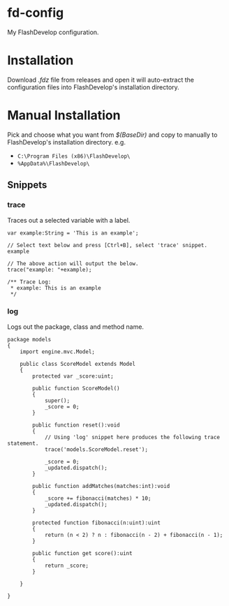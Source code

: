 # fd-config
My FlashDevelop configuration.

# Installation
Download *.fdz* file from releases and open it will auto-extract the configuration files into FlashDevelop's installation directory.

# Manual Installation
Pick and choose what you want from *$(BaseDir)* and copy to manually to FlashDevelop's installation directory. e.g.

- `C:\Program Files (x86)\FlashDevelop\`
- `%AppData%\FlashDevelop\`

## Snippets

### trace
Traces out a selected variable with a label.
```as3
var example:String = 'This is an example';

// Select text below and press [Ctrl+B], select 'trace' snippet.
example

// The above action will output the below.
trace("example: "+example);

/** Trace Log:
 * example: This is an example
 */
```

### log
Logs out the package, class and method name.

```as3
package models
{
    import engine.mvc.Model;

    public class ScoreModel extends Model
    {
        protected var _score:uint;

        public function ScoreModel()
        {
            super();
            _score = 0;
        }

        public function reset():void
        {
            // Using 'log' snippet here produces the following trace statement.
            trace('models.ScoreModel.reset');
             
            _score = 0;
            _updated.dispatch();
        }

        public function addMatches(matches:int):void
        {
            _score += fibonacci(matches) * 10;
            _updated.dispatch();
        }

        protected function fibonacci(n:uint):uint
        {
            return (n < 2) ? n : fibonacci(n - 2) + fibonacci(n - 1);
        }

        public function get score():uint
        {
            return _score;
        }

    }

}
```
